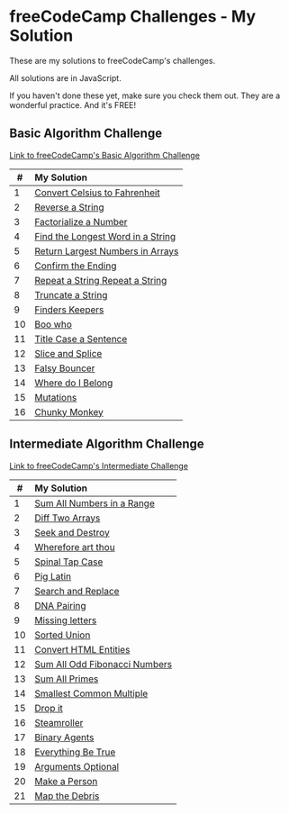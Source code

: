 # freeCodeCamp Challenges - My Solution

These are my solutions to freeCodeCamp's challenges.

All solutions are in JavaScript.

If you haven't done these yet, make sure you check them out. They are a wonderful practice. And it's FREE!

## Basic Algorithm Challenge

[Link to freeCodeCamp's Basic Algorithm Challenge](https://learn.freecodecamp.org/javascript-algorithms-and-data-structures/basic-algorithm-scripting)

| # | My Solution |
|---|:-----|
| 1 | [Convert Celsius to Fahrenheit](basic-algorithm/1-convert-celsius-to-fahrenheit.js) |
| 2 | [Reverse a String](basic-algorithm/2-reverse-a-string.js) |
| 3 | [Factorialize a Number](basic-algorithm/3-factorialize-a-number.js) |
| 4 | [Find the Longest Word in a String](basic-algorithm/4-find-the-longest-word-in-a-string.js) |
| 5 | [Return Largest Numbers in Arrays](basic-algorithm/5-return-largest-number-in-arrays.js) |
| 6 | [Confirm the Ending](basic-algorithm/6-confirm-the-ending.js) |
| 7 | [Repeat a String Repeat a String](basic-algorithm/7-repeat-a-string-repeat-a-string.js) |
| 8 | [Truncate a String](basic-algorithm/8-truncate-a-string.js) |
| 9 | [Finders Keepers](basic-algorithm/9-finders-keepers.js) |
| 10 | [Boo who](basic-algorithm/10-boo-who.js) |
| 11 | [Title Case a Sentence](basic-algorithm/11-title-case-a-sentence.js) |
| 12 | [Slice and Splice](basic-algorithm/12-slice-and-splice.js) |
| 13 | [Falsy Bouncer](basic-algorithm/13-falsy-bouncer.js) |
| 14 | [Where do I Belong](basic-algorithm/14-where-do-i-belong.js) |
| 15 | [Mutations](basic-algorithm/15-mutations.js) |
| 16 | [Chunky Monkey](basic-algorithm/16-chunky-monkey.js) |

## Intermediate Algorithm Challenge

[Link to freeCodeCamp's Intermediate Challenge](https://learn.freecodecamp.org/javascript-algorithms-and-data-structures/basic-algorithm-scripting/)

| # | My Solution |
|---|:-----|
| 1 | [Sum All Numbers in a Range](intermediate-algorithm/.1-sum-all-numbers-in-a-rangejs) |
| 2 | [Diff Two Arrays](intermediate-algorithm/.2-diff-two-arraysjs) |
| 3 | [Seek and Destroy](intermediate-algorithm/.3-seek-and-destroyjs) |
| 4 | [Wherefore art thou](intermediate-algorithm/.4-wherefore-art-thoujs) |
| 5 | [Spinal Tap Case](intermediate-algorithm/.5-spinal-tap-casejs) |
| 6 | [Pig Latin](intermediate-algorithm/.6-pig-latinjs) |
| 7 | [Search and Replace](intermediate-algorithm/.7-search-and-replacejs) |
| 8 | [DNA Pairing](intermediate-algorithm/.8-dna-pairingjs) |
| 9 | [Missing letters](intermediate-algorithm/.9-missing-lettersjs) |
| 10 | [Sorted Union](intermediate-algorithm/.10-sorted-unionjs) |
| 11 | [Convert HTML Entities](intermediate-algorithm/.11-convert-html-entitiesjs) |
| 12 | [Sum All Odd Fibonacci Numbers](intermediate-algorithm/.12-sum-all-odd-fibonacci-numbersjs) |
| 13 | [Sum All Primes](intermediate-algorithm/.13-sum-all-primesjs) |
| 14 | [Smallest Common Multiple](intermediate-algorithm/.14-smallest-common-multiplejs) |
| 15 | [Drop it](intermediate-algorithm/.15-drop-itjs) |
| 16 | [Steamroller](intermediate-algorithm/.16-steamrollerjs) |
| 17 | [Binary Agents](intermediate-algorithm/.17-binary-agentsjs) |
| 18 | [Everything Be True](intermediate-algorithm/.18-everything-be-truejs) |
| 19 | [Arguments Optional](intermediate-algorithm/.19-arguments-optionaljs) |
| 20 | [Make a Person](intermediate-algorithm/.20-make-a-personjs) |
| 21 | [Map the Debris](intermediate-algorithm/.21-map-the-debrisjs) |
